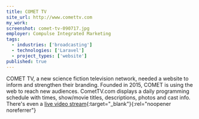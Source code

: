 ```yaml
---
title: COMET TV
site_url: http://www.comettv.com
my_work:
screenshot: comet-tv-090717.jpg
employer: Compulse Integrated Marketing
tags:
  - industries: ['broadcasting']
  - technologies: ['Laravel']
  - project_types: ['website']
published: true
---
```


COMET TV, a new science fiction television network, needed a website to inform
and strengthen their branding. Founded in 2015, COMET is using the web to
reach new audiences. CometTV.com displays a daily programming schedule with
times, show/movie titles, descriptions, photos and cast info. There's even a
[live video stream][1]{:target="\_blank"}{:rel="noopener noreferrer"}

[1]: https://www.comettv.com/watch-live/
